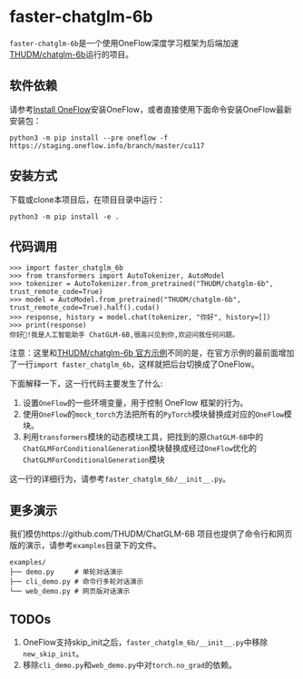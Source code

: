 # faster-chatglm-6b

`faster-chatglm-6b`是一个使用OneFlow深度学习框架为后端加速[THUDM/chatglm-6b](https://huggingface.co/THUDM/chatglm-6b)运行的项目。

## 软件依赖

请参考[Install OneFlow](https://github.com/Oneflow-Inc/oneflow#install-oneflow)安装OneFlow，或者直接使用下面命令安装OneFlow最新安装包：

```shell
python3 -m pip install --pre oneflow -f https://staging.oneflow.info/branch/master/cu117
```

## 安装方式

下载或clone本项目后，在项目目录中运行：

```shell
python3 -m pip install -e .
```

## 代码调用

```ipython
>>> import faster_chatglm_6b
>>> from transformers import AutoTokenizer, AutoModel
>>> tokenizer = AutoTokenizer.from_pretrained("THUDM/chatglm-6b", trust_remote_code=True)
>>> model = AutoModel.from_pretrained("THUDM/chatglm-6b", trust_remote_code=True).half().cuda()
>>> response, history = model.chat(tokenizer, "你好", history=[])
>>> print(response)
你好👋!我是人工智能助手 ChatGLM-6B,很高兴见到你,欢迎问我任何问题。
```

注意：这里和[THUDM/chatglm-6b 官方示例](https://huggingface.co/THUDM/chatglm-6b#%E4%BB%A3%E7%A0%81%E8%B0%83%E7%94%A8)不同的是，在官方示例的最前面增加了一行`import faster_chatglm_6b`，这样就把后台切换成了OneFlow。

下面解释一下，这一行代码主要发生了什么:

1. 设置`OneFlow`的一些环境变量，用于控制 OneFlow 框架的行为。
2. 使用`OneFlow`的`mock_torch`方法把所有的`PyTorch`模块替换成对应的`OneFlow`模块。
3. 利用`transformers`模块的动态模块工具，把找到的原`ChatGLM-6B`中的`ChatGLMForConditionalGeneration`模块替换成经过`OneFlow`优化的`ChatGLMForConditionalGeneration`模块

这一行的详细行为，请参考`faster_chatglm_6b/__init__.py`。

## 更多演示

我们模仿https://github.com/THUDM/ChatGLM-6B 项目也提供了命令行和网页版的演示，请参考`examples`目录下的文件。

```shell
examples/
├── demo.py     # 单轮对话演示
├── cli_demo.py # 命令行多轮对话演示
└── web_demo.py # 网页版对话演示
```

## TODOs

1. OneFlow支持skip_init之后，`faster_chatglm_6b/__init__.py`中移除`new_skip_init`。
2. 移除`cli_demo.py`和`web_demo.py`中对`torch.no_grad`的依赖。


